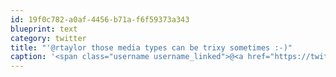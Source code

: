 ```yaml
---
id: 19f0c782-a0af-4456-b71a-f6f59373a343
blueprint: text
category: twitter
title: "'@rtaylor those media types can be trixy sometimes :-)"
caption: '<span class="username username_linked">@<a href="https://twitter.com/rtaylor" title="Elon Musk">rtaylor</a></span> those media types can be trixy sometimes :-)'
---
```

